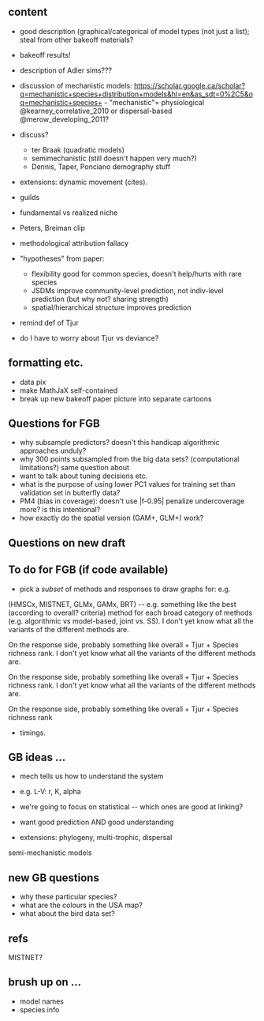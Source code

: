 
## content

- good description (graphical/categorical of model types (not just a list); steal from other bakeoff materials?
- bakeoff results!
- description of Adler sims???
- discussion of mechanistic models: https://scholar.google.ca/scholar?q=mechanistic+species+distribution+models&hl=en&as_sdt=0%2C5&oq=mechanistic+species+
      - "mechanistic"= physiological @kearney_correlative_2010 or dispersal-based @merow_developing_2011?
- discuss?
    - ter Braak (quadratic models)
	- semimechanistic (still doesn't happen very much?)
	- Dennis, Taper, Ponciano demography stuff
- extensions: dynamic movement (cites).
- guilds
- fundamental vs realized niche
- Peters, Breiman clip
- methodological attribution fallacy
- "hypotheses" from paper:
     - flexibility good for common species, doesn't help/hurts with rare species
     - JSDMs improve community-level prediction, not indiv-level prediction (but why not? sharing strength)
	 - spatial/hierarchical structure improves prediction

- remind def of Tjur
- do I have to worry about Tjur vs deviance?

## formatting etc.

- data pix
- make MathJaX self-contained
- break up new bakeoff paper picture into separate cartoons

## Questions for FGB

- why subsample predictors? doesn't this handicap algorithmic approaches unduly?
- why 300 points subsampled from the big data sets? (computational limitations?) same question about 
- want to talk about tuning decisions etc.
- what is the purpose of using lower PC1 values for training set than validation set in butterfly data?
- PM4 (bias in coverage): doesn't use |f-0.95| penalize undercoverage more? is this intentional?
- how exactly do the spatial version (GAM+, GLM+) work?

## Questions on new draft

## To do for FGB (if code available)

- pick a *subset* of methods and responses to draw graphs for: e.g.

(HMSCx, MISTNET, GLMx, GAMx, BRT) -- e.g. something like the best (according to overall? criteria) method for each broad category of methods (e.g. algorithmic vs model-based, joint vs. SS). I don't yet know what all the variants of the different methods are.

On the response side, probably something like overall + Tjur + Species richness rank. I don't yet know what all the variants of the different methods are.

On the response side, probably something like overall + Tjur + Species richness rank. I don't yet know what all the variants of the different methods are.

On the response side, probably something like overall + Tjur + Species richness rank

+ timings.


## GB ideas ...

- mech tells us how to understand the system
- e.g. L-V: r, K, alpha
- we're going to focus on statistical -- which ones are good at linking?
- want good prediction AND good understanding

- extensions: phylogeny, multi-trophic, dispersal

semi-mechanistic models

## new GB questions

- why these particular species?
- what are the colours in the USA map?
- what about the bird data set?

## refs

MISTNET?

## brush up on ...

- model names
- species info 
